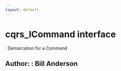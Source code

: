 ```yaml
---
layout: default
---
```

# cqrs_ICommand interface

: Demarcation for a Command


**Author:** : Bill Anderson
---
